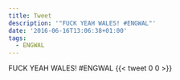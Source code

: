 ```yaml
---
title: Tweet
description: '"FUCK YEAH WALES! #ENGWAL"'
date: '2016-06-16T13:06:38+01:00'
tags:
  - ENGWAL
---
```

FUCK YEAH WALES! #ENGWAL
      {{< tweet 0 0 >}}
    
